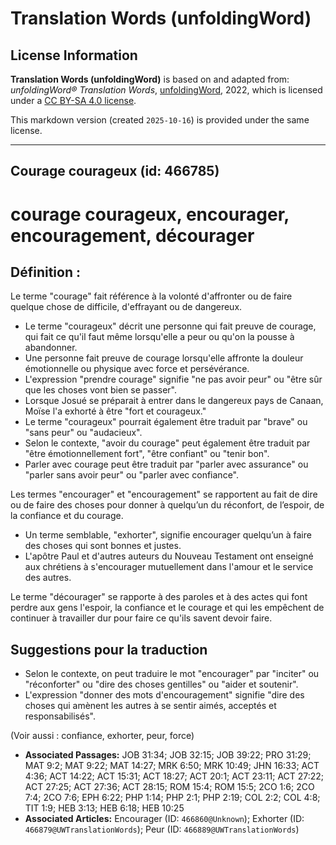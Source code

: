 # Translation Words (unfoldingWord)

## License Information

**Translation Words (unfoldingWord)** is based on and adapted from: _unfoldingWord® Translation Words_, [unfoldingWord](https://unfoldingword.org/utw), 2022, which is licensed under a [CC BY-SA 4.0 license](https://creativecommons.org/licenses/by-sa/4.0/legalcode.en).

This markdown version (created `2025-10-16`) is provided under the same license.



--------------------------------

## Courage courageux (id: 466785)

courage courageux, encourager, encouragement, décourager
========================================================

Définition :
------------

Le terme "courage" fait référence à la volonté d'affronter ou de faire quelque chose de difficile, d'effrayant ou de dangereux.

* Le terme "courageux" décrit une personne qui fait preuve de courage, qui fait ce qu'il faut même lorsqu'elle a peur ou qu'on la pousse à abandonner.
* Une personne fait preuve de courage lorsqu'elle affronte la douleur émotionnelle ou physique avec force et persévérance.
* L'expression "prendre courage" signifie "ne pas avoir peur" ou "être sûr que les choses vont bien se passer".
* Lorsque Josué se préparait à entrer dans le dangereux pays de Canaan, Moïse l'a exhorté à être "fort et courageux."
* Le terme "courageux" pourrait également être traduit par "brave" ou "sans peur" ou "audacieux".
* Selon le contexte, "avoir du courage" peut également être traduit par "être émotionnellement fort", "être confiant" ou "tenir bon".
* Parler avec courage peut être traduit par "parler avec assurance" ou "parler sans avoir peur" ou "parler avec confiance".

Les termes "encourager" et "encouragement" se rapportent au fait de dire ou de faire des choses pour donner à quelqu’un du réconfort, de l’espoir, de la confiance et du courage.

* Un terme semblable, "exhorter", signifie encourager quelqu’un à faire des choses qui sont bonnes et justes.
* L'apôtre Paul et d'autres auteurs du Nouveau Testament ont enseigné aux chrétiens à s'encourager mutuellement dans l'amour et le service des autres.

Le terme "décourager" se rapporte à des paroles et à des actes qui font perdre aux gens l'espoir, la confiance et le courage et qui les empêchent de continuer à travailler dur pour faire ce qu'ils savent devoir faire.

Suggestions pour la traduction
------------------------------

* Selon le contexte, on peut traduire le mot "encourager" par "inciter" ou "réconforter" ou "dire des choses gentilles" ou "aider et soutenir".
* L'expression "donner des mots d'encouragement" signifie "dire des choses qui amènent les autres à se sentir aimés, acceptés et responsabilisés".

(Voir aussi : confiance, exhorter, peur, force)

* **Associated Passages:** JOB 31:34; JOB 32:15; JOB 39:22; PRO 31:29; MAT 9:2; MAT 9:22; MAT 14:27; MRK 6:50; MRK 10:49; JHN 16:33; ACT 4:36; ACT 14:22; ACT 15:31; ACT 18:27; ACT 20:1; ACT 23:11; ACT 27:22; ACT 27:25; ACT 27:36; ACT 28:15; ROM 15:4; ROM 15:5; 2CO 1:6; 2CO 7:4; 2CO 7:6; EPH 6:22; PHP 1:14; PHP 2:1; PHP 2:19; COL 2:2; COL 4:8; TIT 1:9; HEB 3:13; HEB 6:18; HEB 10:25
* **Associated Articles:** Encourager  (ID: `466860@Unknown`); Exhorter (ID: `466879@UWTranslationWords`); Peur (ID: `466889@UWTranslationWords`)

